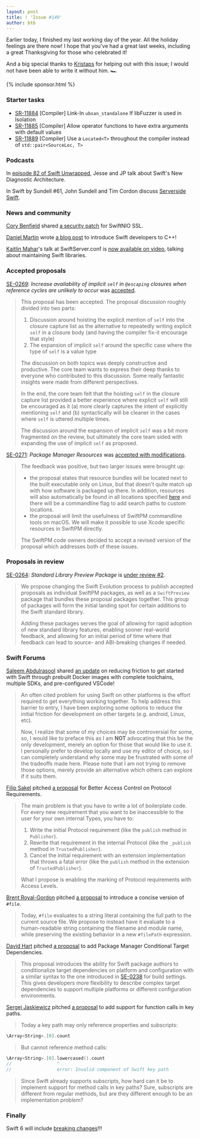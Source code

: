 ```yaml
---
layout: post
title: ! 'Issue #149'
author: btb
---
```


Earlier today, I finished my last working day of the year. All the holiday
feelings are there now! I hope that you've had a great last weeks, including a
great Thanksgiving for those who celebrated it!

And a big special thanks to [Kristaps](https://twitter.com/fassko) for helping
out with this issue; I would not have been able to write it without him. 🏎

<!--excerpt-->

{% include sponsor.html %}

### Starter tasks

- [SR-11884](https://bugs.swift.org/browse/SR-11884) [Compiler] Link-In
`ubsan_standalone` If libFuzzer is used in Isolation
- [SR-11885](https://bugs.swift.org/browse/SR-11885) [Compiler] Allow operator
functions to have extra arguments with default values
- [SR-11889](https://bugs.swift.org/browse/SR-11889) [Compiler] Use a
`Located<T>` throughout the compiler instead of `std::pair<SourceLoc, T>`

### Podcasts

In [episode 82 of Swift Unwrapped](https://spec.fm/podcasts/swift-unwrapped/313353),
Jesse and JP talk about Swift's New Diagnostic Architecture.

In Swift by Sundell #61, John Sundell and Tim Cordon discuss [Serverside Swift](https://swiftbysundell.com/podcast/61/).

### News and community

[Cory Benfield](https://twitter.com/Lukasaoz) shared [a security patch](https://forums.swift.org/t/cve-2019-8849-swiftnio-ssl-executable-stack/31100)
for SwiftNIO SSL.

[Daniel Martin](https://twitter.com/dmartincy) wrote [a blog post](https://pspdfkit.com/blog/2019/intro-cpp-swift-developers/)
to introduce Swift developers to C++!

[Kaitlin Mahar](https://twitter.com/k__mahar)'s talk at SwiftServer.conf is
[now available on video](https://www.youtube.com/watch?v=9-fdbG9jNt4), talking
about maintaining Swift libraries.

### Accepted proposals

[SE-0269](https://github.com/apple/swift-evolution/blob/master/proposals/0269-implicit-self-explicit-capture.md): *Increase availability of implicit `self` in `@escaping` closures when reference cycles are unlikely to occur* was [accepted](https://forums.swift.org/t/se-0269-increase-availability-of-implicit-self-in-escaping-closures-when-reference-cycles-are-unlikely-to-occur/30376/70).

> This proposal has been accepted. The proposal discussion roughly divided into
two parts:
>
> 1. Discussion around hoisting the explicit mention of `self` into the closure
capture list as the alternative to repeatedly writing explicit `self` in a
closure body (and having the compiler fix-it encourage that style)
> 2. The expansion of implicit `self` around the specific case where the type of
`self` is a value type
>
> The discussion on both topics was deeply constructive and productive. The
core team wants to express their deep thanks to everyone who contributed to
this discussion. Some really fantastic insights were made from different
perspectives.
>
> In the end, the core team felt that the hoisting `self` in the closure
capture list provided a better experience where explicit `self` will still be
encouraged as it (a) more clearly captures the intent of explicitly mentioning
`self` and (b) syntactically will be cleaner in the cases where `self` is
uttered multiple times.
>
> The discussion around the expansion of implicit `self` was a bit more
fragmented on the review, but ultimately the core team sided with expanding the
use of implicit `self` as proposed.

[SE-0271](https://github.com/apple/swift-evolution/blob/master/proposals/0271-package-manager-resources.md): *Package Manager Resources* was [accepted with modifications](https://forums.swift.org/t/accepted-with-modifications-se-0271-package-manager-resources/31021).

> The feedback was positive, but two larger issues were brought up:
>
> - the proposal states that resource bundles will be located next to the built
executable only on Linux, but that doesn't quite match up with how software is
packaged up there. In addition, resources will also automatically be found in
all locations specified [here](https://github.com/apple/swift-corelibs-foundation/blob/master/Docs/FHS%20Bundles.md)
and there will be a commandline flag to add search paths to custom locations.
> - the proposal will limit the usefulness of SwiftPM commandline tools on
macOS. We will make it possible to use Xcode specific resources in SwiftPM
directly.
>
> The SwiftPM code owners decided to accept a revised version of the proposal
which addresses both of these issues.

### Proposals in review

[SE-0264](https://github.com/apple/swift-evolution/blob/master/proposals/0264-stdlib-preview-package.md): *Standard Library Preview Package* is [under review #2](https://forums.swift.org/t/se-0264-review-2-standard-library-preview-package/31288).

> We propose changing the Swift Evolution process to publish accepted proposals
as individual SwiftPM packages, as well as a `SwiftPreview` package that bundles
these proposal packages together. This group of packages will form the initial
landing spot for certain additions to the Swift standard library.
>
> Adding these packages serves the goal of allowing for rapid adoption of new
standard library features, enabling sooner real-world feedback, and allowing
for an initial period of time where that feedback can lead to source- and
ABI-breaking changes if needed.

### Swift Forums

[Saleem Abdulrasool](https://twitter.com/compnerd) shared [an update](https://forums.swift.org/t/reducing-friction-for-development-prebuilt-vscode-images/31109)
on reducing friction to get started with Swift through prebuilt Docker images
with complete toolchains, multiple SDKs, and pre-configured VSCode!

> An often cited problem for using Swift on other platforms is the effort
required to get everything working together. To help address this barrier to
entry, I have been exploring some options to reduce the initial friction for
development on other targets (e.g. android, Linux, etc).
>
> Now, I realize that some of my choices may be controversial for some, so, I
would like to preface this as I am **NOT** advocating that this be the only
development, merely an option for those that would like to use it. I personally
prefer to develop locally and use my editor of choice, so I can completely
understand why some may be frustrated with some of the tradeoffs made here.
Please note that I am not trying to remove those options, merely provide an
alternative which others can explore if it suits them.

[Filip Sakel](https://forums.swift.org/u/filip-sakel/summary) pitched [a proposal](https://forums.swift.org/t/better-access-control-on-protocol-requirements/31237)
for Better Access Control on Protocol Requirements.

> The main problem is that you have to write a lot of boilerplate code. For
every new requirement that you want to be inaccessible to the user for your own
internal Types, you have to:
>
> 1. Write the initial Protocol requirement (like the `publish` method in
`Publisher`).
> 2. Rewrite that requirement in the internal Protocol (like the `_publish`
method in `TrustedPublisher`).
> 3. Cancel the initial requirement with an extension implementation that throws
a fatal error (like the `publish` method in the extension of
`TrustedPublisher`).
>
> What I propose is enabling the marking of Protocol requirements with Access
Levels.

[Brent Royal-Gordon](https://twitter.com/brentdax) pitched [a proposal](https://forums.swift.org/t/concise-magic-file-names/31297)
to introduce a concise version of `#file`.

> Today, `#file` evaluates to a string literal containing the full path to the
current source file. We propose to instead have it evaluate to a human-readable
string containing the filename and module name, while preserving the existing
behavior in a new `#filePath` expression.

[David Hart](https://twitter.com/dhartbit) pitched [a proposal](https://forums.swift.org/t/package-manager-conditional-target-dependencies/31306)
to add Package Manager Conditional Target Dependencies.

> This proposal introduces the ability for Swift package authors to
conditionalize target dependencies on platform and configuration with a similar
syntax to the one introduced in 
[SE-0238](0238-package-manager-build-settings.md) for build settings. This gives
developers more flexibility to describe complex target dependencies to support
multiple platforms or different configuration environments.

[Sergej Jaskiewicz](https://twitter.com/broadway_lamb) pitched [a proposal](https://forums.swift.org/t/function-calls-in-key-paths/31307)
to add support for function calls in key paths.

> Today a key path may only reference properties and subscripts:

```swift
\Array<String>.[0].count
```

> But cannot reference method calls:

```swift
\Array<String>.[0].lowercased().count
//                 ^
//                 error: Invalid component of Swift key path
```

> Since Swift already supports subscripts, how hard can it be to implement
support for method calls in key paths? Sure, subscripts are different from
regular methods, but are they different enough to be an implementation problem?

### Finally

Swift 6 will include [breaking changes](https://twitter.com/jckarter/status/1197581728665092096)!!!
